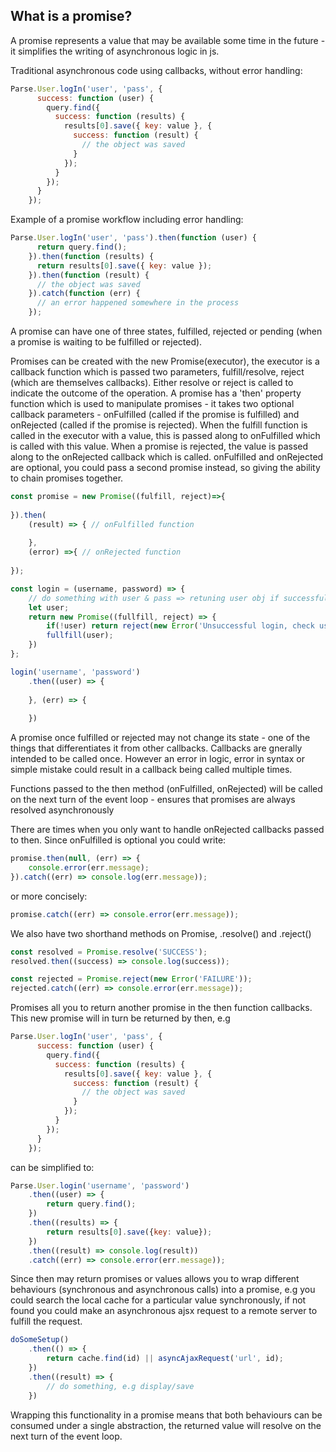 ## What is a promise?

A promise represents a value that may be available some time in the future - it simplifies the writing of asynchronous logic in js.

Traditional asynchronous code using callbacks, without error handling:

```javascript
Parse.User.logIn('user', 'pass', {
      success: function (user) {
        query.find({
          success: function (results) {
            results[0].save({ key: value }, {
              success: function (result) {
                // the object was saved
              }
            });
          }
        });
      }
    });
```

Example of a promise workflow including error handling:

```javascript
Parse.User.logIn('user', 'pass').then(function (user) {
      return query.find();
    }).then(function (results) {
      return results[0].save({ key: value });
    }).then(function (result) {
      // the object was saved
    }).catch(function (err) {
      // an error happened somewhere in the process
    });
````

A promise can have one of three states, fulfilled, rejected or pending (when a promise is waiting to be fulfilled or rejected).

Promises can be created with the new Promise(executor), the executor is a callback function which is passed two parameters, fulfill/resolve, reject (which are themselves callbacks). Either resolve or reject is called to indicate the outcome of the operation. A promise has a 'then' property function which is used to manipulate promises - it takes two optional callback parameters - onFulfilled (called if the promise is fulfilled) and onRejected (called if the promise is rejected). When the fulfill function is called in the executor with a value, this is passed along to onFulfilled which is called with this value. When a promise is rejected, the value is passed along to the onRejected callback which is called. onFulfilled and onRejected are optional, you could pass a second promise instead, so giving the ability to chain promises together.

```javascript
const promise = new Promise((fulfill, reject)=>{
    
}).then(
    (result) => { // onFulfilled function
        
    },
    (error) =>{ // onRejected function
    
});
```

```javascript
const login = (username, password) => {
    // do something with user & pass => retuning user obj if successful
    let user;
    return new Promise((fullfill, reject) => {
        if(!user) return reject(new Error('Unsuccessful login, check username and password'));
        fullfill(user);
    })
};

login('username', 'password')
    .then((user) => {
    
    }, (err) => {
    
    })

```

A promise once fulfilled or rejected may not change its state - one of the things that differentiates it from other callbacks. Callbacks are gnerally intended to be called once. However an error in logic, error in syntax or simple mistake could result in a callback being called multiple times.

Functions passed to the then method (onFulfilled, onRejected) will be called on the next turn of the event loop - ensures that promises are always resolved asynchronously

There are times when you only want to handle onRejected callbacks passed to then. Since onFulfilled is optional you could write:

```javascript
promise.then(null, (err) => {
    console.error(err.message);
}).catch((err) => console.log(err.message));
```

or more concisely:

```javascript
promise.catch((err) => console.error(err.message));
```

We also have two shorthand methods on Promise, .resolve() and .reject()

```javascript
const resolved = Promise.resolve('SUCCESS');
resolved.then((success) => console.log(success));
````

```javascript
const rejected = Promise.reject(new Error('FAILURE'));
rejected.catch((err) => console.error(err.message));
```

Promises all you to return another promise in the then function callbacks. This new promise will in turn be returned by then, e.g

```javascript
Parse.User.logIn('user', 'pass', {
      success: function (user) {
        query.find({
          success: function (results) {
            results[0].save({ key: value }, {
              success: function (result) {
                // the object was saved
              }
            });
          }
        });
      }
    });
```

can be simplified to:

```javascript
Parse.User.login('username', 'password')
    .then((user) => {
        return query.find();
    })
    .then((results) => {
        return results[0].save({key: value});
    })
    .then((result) => console.log(result))
    .catch((err) => console.error(err.message));
```


Since then may return promises or values allows you to wrap different behaviours (synchronous and asynchronous calls) into a promise, e.g you could search the local cache for a particular value synchronously, if not found you could make an asynchronous ajsx request to a remote server to fulfill the request.

```javascript
doSomeSetup()
    .then(() => {
        return cache.find(id) || asyncAjaxRequest('url', id);
    })
    .then((result) => {
        // do something, e.g display/save
    })
```

Wrapping this functionality in a promise means that both behaviours can be consumed under a single abstraction, the returned value will resolve on the next turn of the event loop.
